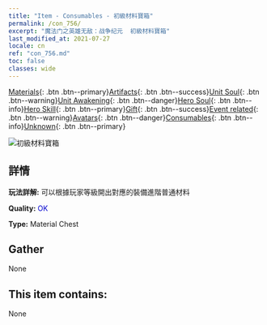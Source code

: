 ```yaml
---
title: "Item - Consumables - 初級材料寶箱"
permalink: /con_756/
excerpt: "魔法门之英雄无敌：战争纪元  初級材料寶箱"
last_modified_at: 2021-07-27
locale: cn
ref: "con_756.md"
toc: false
classes: wide
---
```

 [Materials](/ItemsCN/){: .btn .btn--primary}[Artifacts](/ItemsCN/Artifacts/){: .btn .btn--success}[Unit Soul](/ItemsCN/UnitSoul/){: .btn .btn--warning}[Unit Awakening](/ItemsCN/UnitAwakening/){: .btn .btn--danger}[Hero Soul](/ItemsCN/HeroSoul/){: .btn .btn--info}[Hero Skill](/ItemsCN/HeroSkill/){: .btn .btn--primary}[Gift](/ItemsCN/Gift/){: .btn .btn--success}[Event related](/ItemsCN/Events/){: .btn .btn--warning}[Avatars](/ItemsCN/Avatars/){: .btn .btn--danger}[Consumables](/ItemsCN/Consumables/){: .btn .btn--info}[Unknown](/ItemsCN/Unknown/){: .btn .btn--primary}

 ![初級材料寶箱](/images/t/i_304002.png)

## 詳情
 **玩法詳解:** 可以根據玩家等級開出對應的裝備進階普通材料

 **Quality:** <span style="color: #0000CD">OK</span>

 **Type:** Material Chest

## Gather

  None

## This item contains:

  None

